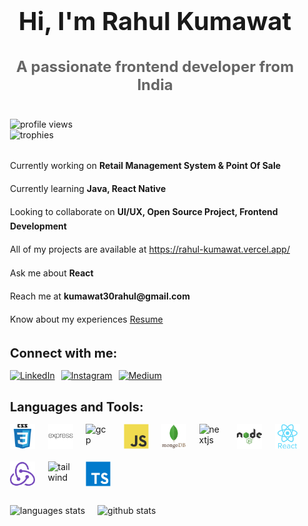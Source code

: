 <div style="max-width: 1200px; margin: 0 auto; padding: 20px; font-family: -apple-system, BlinkMacSystemFont, 'Segoe UI', Roboto, Oxygen, Ubuntu, Cantarell, 'Open Sans', 'Helvetica Neue', sans-serif;">
  <div style="text-align: center; margin-bottom: 40px;">
    <h1 style="font-size: 2.5rem; font-weight: bold; margin-bottom: 10px;">Hi, I'm Rahul Kumawat</h1>
    <h3 style="font-size: 1.5rem; color: #666; margin-bottom: 20px;">A passionate frontend developer from India</h3>
  </div>

  <div style="margin-bottom: 30px;">
    <img src="https://komarev.com/ghpvc/?username=kumawat30rahul&label=Profile%20views&color=0e75b6&style=flat" alt="profile views" style="display:block;" />
    <img src="https://github-profile-trophy.vercel.app/?username=kumawat30rahul" alt="trophies" />
  </div>

  <ul style="list-style-type: none; padding: 0; margin-bottom: 30px;">
    <li style="margin-bottom: 15px; line-height: 1.6;">Currently working on <strong>Retail Management System & Point Of Sale</strong></li>
    <li style="margin-bottom: 15px; line-height: 1.6;">Currently learning <strong>Java, React Native</strong></li>
    <li style="margin-bottom: 15px; line-height: 1.6;">Looking to collaborate on <strong>UI/UX, Open Source Project, Frontend Development</strong></li>
    <li style="margin-bottom: 15px; line-height: 1.6;">All of my projects are available at <a href="https://rahul-kumawat.vercel.app/">https://rahul-kumawat.vercel.app/</a></li>
    <li style="margin-bottom: 15px; line-height: 1.6;">Ask me about <strong>React</strong></li>
    <li style="margin-bottom: 15px; line-height: 1.6;">Reach me at <strong>kumawat30rahul@gmail.com</strong></li>
    <li style="margin-bottom: 15px; line-height: 1.6;">Know about my experiences <a href="https://drive.google.com/file/d/1Anpm0gYts2Xs_IM1cUOdSn7BzfcaJPF-/view?usp=sharing">Resume</a></li>
  </ul>

  <h3 style="font-size: 1.25rem; font-weight: bold; margin: 30px 0 15px 0;">Connect with me:</h3>
  <div style="display: flex; align-items: center; gap: 10px; margin-bottom: 30px;">
    <a href="https://linkedin.com/in/kumawat30rahul" target="_blank">
      <img src="https://raw.githubusercontent.com/rahuldkjain/github-profile-readme-generator/master/src/images/icons/Social/linked-in-alt.svg" alt="LinkedIn" height="30" width="40" />
    </a>
    <a href="https://instagram.com/rahulk_30" target="_blank">
      <img src="https://raw.githubusercontent.com/rahuldkjain/github-profile-readme-generator/master/src/images/icons/Social/instagram.svg" alt="Instagram" height="30" width="40" />
    </a>
    <a href="https://medium.com/@rahul005kumawat" target="_blank">
      <img src="https://raw.githubusercontent.com/rahuldkjain/github-profile-readme-generator/master/src/images/icons/Social/medium.svg" alt="Medium" height="30" width="40" />
    </a>
  </div>

  <h3 style="font-size: 1.25rem; font-weight: bold; margin: 30px 0 15px 0;">Languages and Tools:</h3>
  <div style="display: grid; grid-template-columns: repeat(auto-fill, minmax(40px, 1fr)); gap: 20px; margin-bottom: 30px;">
    <img src="https://raw.githubusercontent.com/devicons/devicon/master/icons/css3/css3-original-wordmark.svg" alt="css3" width="40" height="40"/>
    <img src="https://raw.githubusercontent.com/devicons/devicon/master/icons/express/express-original-wordmark.svg" alt="express" width="40" height="40"/>
    <img src="https://www.vectorlogo.zone/logos/google_cloud/google_cloud-icon.svg" alt="gcp" width="40" height="40"/>
    <img src="https://raw.githubusercontent.com/devicons/devicon/master/icons/javascript/javascript-original.svg" alt="javascript" width="40" height="40"/>
    <img src="https://raw.githubusercontent.com/devicons/devicon/master/icons/mongodb/mongodb-original-wordmark.svg" alt="mongodb" width="40" height="40"/>
    <img src="https://cdn.worldvectorlogo.com/logos/nextjs-2.svg" alt="nextjs" width="40" height="40"/>
    <img src="https://raw.githubusercontent.com/devicons/devicon/master/icons/nodejs/nodejs-original-wordmark.svg" alt="nodejs" width="40" height="40"/>
    <img src="https://raw.githubusercontent.com/devicons/devicon/master/icons/react/react-original-wordmark.svg" alt="react" width="40" height="40"/>
    <img src="https://raw.githubusercontent.com/devicons/devicon/master/icons/redux/redux-original.svg" alt="redux" width="40" height="40"/>
    <img src="https://www.vectorlogo.zone/logos/tailwindcss/tailwindcss-icon.svg" alt="tailwind" width="40" height="40"/>
    <img src="https://raw.githubusercontent.com/devicons/devicon/master/icons/typescript/typescript-original.svg" alt="typescript" width="40" height="40"/>
  </div>

  <div style="display: flex; flex-wrap: wrap; gap: 20px; margin-top: 30px;">
    <img src="https://github-readme-stats.vercel.app/api/top-langs?username=kumawat30rahul&show_icons=true&locale=en&layout=compact" alt="languages stats" />
    <img src="https://github-readme-stats.vercel.app/api?username=kumawat30rahul&show_icons=true&locale=en" alt="github stats" />
  </div>
</div>
